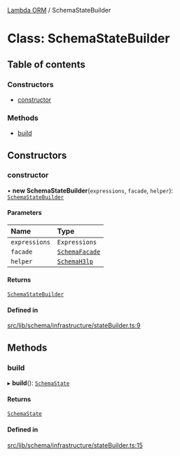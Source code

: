 [Lambda ORM](../README.md) / SchemaStateBuilder

# Class: SchemaStateBuilder

## Table of contents

### Constructors

- [constructor](SchemaStateBuilder.md#constructor)

### Methods

- [build](SchemaStateBuilder.md#build)

## Constructors

### constructor

• **new SchemaStateBuilder**(`expressions`, `facade`, `helper`): [`SchemaStateBuilder`](SchemaStateBuilder.md)

#### Parameters

| Name | Type |
| :------ | :------ |
| `expressions` | `Expressions` |
| `facade` | [`SchemaFacade`](SchemaFacade.md) |
| `helper` | [`SchemaH3lp`](SchemaH3lp.md) |

#### Returns

[`SchemaStateBuilder`](SchemaStateBuilder.md)

#### Defined in

[src/lib/schema/infrastructure/stateBuilder.ts:9](https://github.com/lambda-orm/lambdaorm-base/blob/fe2f43e578a7a5b6b421dae2d71341dfb5a9738e/src/lib/schema/infrastructure/stateBuilder.ts#L9)

## Methods

### build

▸ **build**(): [`SchemaState`](SchemaState.md)

#### Returns

[`SchemaState`](SchemaState.md)

#### Defined in

[src/lib/schema/infrastructure/stateBuilder.ts:15](https://github.com/lambda-orm/lambdaorm-base/blob/fe2f43e578a7a5b6b421dae2d71341dfb5a9738e/src/lib/schema/infrastructure/stateBuilder.ts#L15)
